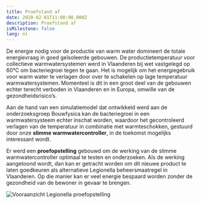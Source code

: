 ```yaml
---
title: Proefstand af
date: 2020-02-01T11:00:00.000Z
description: Proefstand af
isMilestone: false
lang: nl
---
```

De energie nodig voor de productie van warm water domineert de totale energievraag in goed geïsoleerde gebouwen. De productietemperatuur voor collectieve warmwatersystemen werd in Vlaanderen bij wet vastgelegd op 60°C om bacteriegroei tegen te gaan. Het is mogelijk om het energiegebruik voor warm water te verlagen door over te schakelen op lage temperatuur warmwatersystemen. Momenteel is dit in een groot deel van de gebouwen echter terecht verboden in Vlaanderen en in Europa, omwille van de gezondheidsrisico’s.

Aan de hand van een simulatiemodel dat ontwikkeld werd aan de onderzoeksgroep Bouwfysica kan de bacteriegroei in een warmwatersysteem echter inschat worden, waardoor het gecontroleerd verlagen van de temperatuur in combinatie met warmteschokken, gestuurd door onze **slimme warmwatercontroller**, in de toekomst mogelijks interessant wordt.

Er werd een **proefopstelling** gebouwd om de werking van de slimme warmwatercontroller optimaal te testen en onderzoeken. Als de werking aangetoond wordt, dan kan er getracht worden om dit nieuwe product te laten goedkeuren als alternatieve Legionella beheersmaatregel in Vlaanderen. Op die manier kan er veel energie bespaard worden zonder de gezondheid van de bewoner in gevaar te brengen.

![](/uploads/proefopstelling.jpg "Vooraanzicht Legionella proefopstelling")